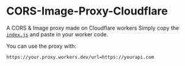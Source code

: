 # CORS-Image-Proxy-Cloudflare
A CORS &amp; Image proxy made on Cloudflare workers
Simply copy the [`index.js`](https://github.com/Lahnshen/CORS-Image-Proxy-Cloudflare/blob/main/index.js) and paste in your worker code.

You can use the proxy with:
```
https://your.proxy.workers.dev/url=https://yourapi.com
```

